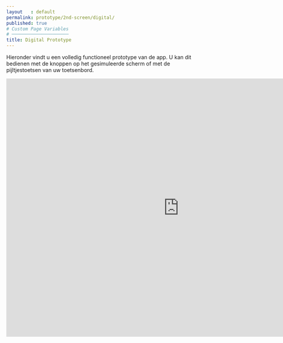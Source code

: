 ```yaml
---
layout   : default
permalink: prototype/2nd-screen/digital/
published: true
# Custom Page Variables
# ─────────────────────
title: Digital Prototype
---
```

<p class="top"> Hieronder vindt u een volledig functioneel prototype van de app. U kan dit bedienen met de knoppen op het gesimuleerde scherm of met de pijltjestoetsen van uw toetsenbord.</p>
<iframe width="911" height="683" src="https://xd.adobe.com/embed/123ed10a-dcde-44b1-4b30-8287021e4243-640f/" frameborder="0" allowfullscreen></iframe>